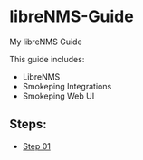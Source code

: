 # libreNMS-Guide
My libreNMS Guide

This guide includes:
- LibreNMS
- Smokeping Integrations
- Smokeping Web UI

## Steps:
- [Step 01](Step_01.md)

